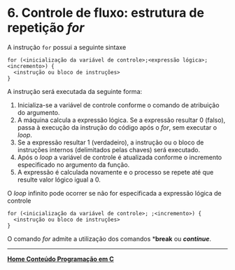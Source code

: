# 6. Controle de fluxo: estrutura de repetição *for*

A instrução `for` possui a seguinte sintaxe  
```
for (<inicialização da variável de controle>;<expressão lógica>;<incremento>) {
  <instrução ou bloco de instruções>
}
```  
A instrução será executada da seguinte forma:
1. Inicializa-se a variável de controle conforme o comando de atribuição do argumento. 
2. A máquina calcula a expressão lógica. 
Se a expressão resultar 0 (falso), passa à execução da instrução do código após o *for*, sem executar o *loop*.
3. Se a expressão resultar 1 (verdadeiro), a instrução ou o bloco de instruções internos (delimitados pelas chaves) será executado.
4. Após o *loop* a variável de controle é atualizada conforme o incremento especificado no argumento da função.
5. A expressão é calculada novamente e o processo se repete até que resulte valor lógico igual a 0.  

O *loop* infinito pode ocorrer se não for especificada a expressão lógica de controle  
```
for (<inicialização da variável de controle>; ;<incremento>) {
  <instrução ou bloco de instruções>
}
```
O comando *for* admite a utilização dos comandos ***break** ou ***continue***.

___
**[Home Conteúdo Programação em C](https://github.com/claytonjasilva/claytonjasilva.github.io/blob/main/progC_aulas.md)**   
